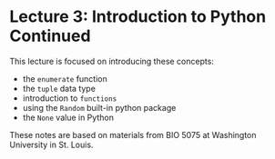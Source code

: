 # Lecture 3: Introduction to Python Continued

This lecture is focused on introducing these concepts:
- the `enumerate` function
- the `tuple` data type
- introduction to `functions`
- using the `Random` built-in python package
- the `None` value in Python

These notes are based on materials from BIO 5075 at Washington University in St. Louis.
